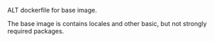 ALT dockerfile for base image.

The base image is contains locales and other basic, but not strongly
required packages.
